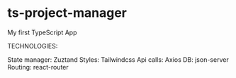 # ts-project-manager

My first TypeScript App

TECHNOLOGIES:

State manager: Zuztand
Styles: Tailwindcss
Api calls: Axios
DB: json-server
Routing: react-router
